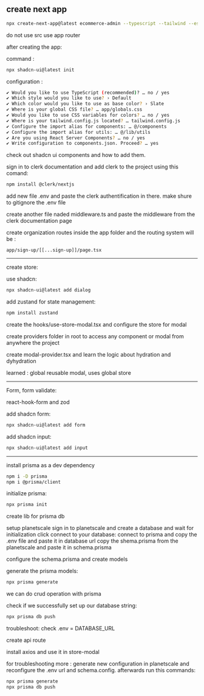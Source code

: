 ## create next app

```bash
npx create-next-app@latest ecommerce-admin --typescript --tailwind --eslint
```

do not use src
use app router

after creating the app:

command :

```bash
npx shadcn-ui@latest init
```

configuration :

```bash
✔ Would you like to use TypeScript (recommended)? … no / yes
✔ Which style would you like to use? › Default
✔ Which color would you like to use as base color? › Slate
✔ Where is your global CSS file? … app/globals.css
✔ Would you like to use CSS variables for colors? … no / yes
✔ Where is your tailwind.config.js located? … tailwind.config.js
✔ Configure the import alias for components: … @/components
✔ Configure the import alias for utils: … @/lib/utils
✔ Are you using React Server Components? … no / yes
✔ Write configuration to components.json. Proceed? … yes
```

check out shadcn ui components and how to add them.

sign in to clerk documentation and add clerk to the project using this comand:

```bash
npm install @clerk/nextjs
```

add new file .env and paste the clerk authentification in there. make shure to gitignore the .env file

create another file naded middleware.ts and paste the middleware from the clerk documentation page

create organization routes inside the app folder and the routing system will be :

```vscode
app/sign-up/[[...sign-up]]/page.tsx
```

---

create store:

use shadcn:

```bash
npx shadcn-ui@latest add dialog
```

add zustand for state management:

```bash
npm install zustand
```

create the hooks/use-store-modal.tsx and configure the store for modal

create providers folder in root to access any component or modal from anywhere the project

create modal-provider.tsx and learn the logic about hydration and dyhydration

learned : global reusable modal, uses global store

---

Form, form validate:

react-hook-form and zod

add shadcn form:

```bash
npx shadcn-ui@latest add form
```

add shadcn input:

```bash
npx shadcn-ui@latest add input
```

---

install prisma as a dev dependency

```bash
npm i -D prisma
npm i @prisma/client
```

initialize prisma:

```bash
npx prisma init
```

create lib for prisma db

setup planetscale
sign in to planetscale and create a database and wait for initialization
click connect to your database:
connect to prisma and copy the .env file and paste it in database url
copy the shema.prisma from the planetscale and paste it in schema.prisma

configure the schema.prisma and create models

generate the prisma models:

```bash
npx prisma generate
```

we can do crud operation with prisma

check if we successfully set up our database string:

```bash
npx prisma db push
```

troubleshoot:
check .env = DATABASE_URL

create api route

install axios and use it in store-modal

for troubleshooting more : generate new configuration in planetscale and reconfigure the .env url and schema.config. afterwards run this commands:

```bash
npx prisma generate
npx prisma db push
```
